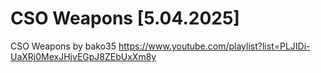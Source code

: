# CSO Weapons [5.04.2025]
CSO Weapons by bako35
https://www.youtube.com/playlist?list=PLJIDi-UaXRj0MexJHjvEGpJ8ZEbUxXm8y
